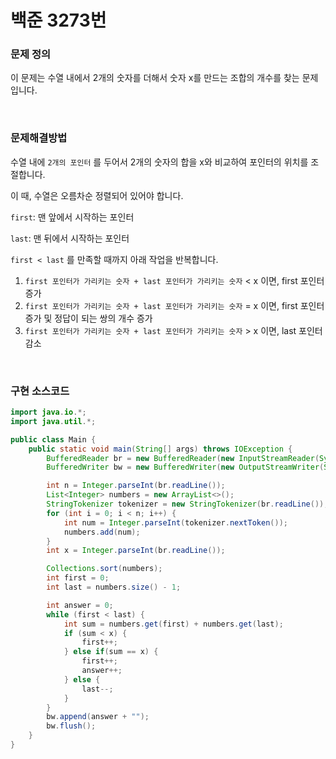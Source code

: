 # 백준 3273번

### 문제 정의

이 문제는 수열 내에서 2개의 숫자를 더해서 숫자 x를 만드는 조합의 개수를 찾는 문제입니다.

<br>

### 문제해결방법

수열 내에 `2개의 포인터` 를 두어서 2개의 숫자의 합을 x와 비교하여 포인터의 위치를 조절합니다.

이 때, 수열은 오름차순 정렬되어 있어야 합니다.

`first`: 맨 앞에서 시작하는 포인터

`last`: 맨 뒤에서 시작하는 포인터

`first < last` 를 만족할 때까지 아래 작업을 반복합니다.

1. `first 포인터가 가리키는 숫자 + last 포인터가 가리키는 숫자` < x 이면, first 포인터 증가
2. `first 포인터가 가리키는 숫자 + last 포인터가 가리키는 숫자` = x 이면, first 포인터 증가 및 정답이 되는 쌍의 개수 증가
3. `first 포인터가 가리키는 숫자 + last 포인터가 가리키는 숫자` > x 이면, last 포인터 감소

<br>

### 구현 소스코드

```java
import java.io.*;
import java.util.*;

public class Main {
    public static void main(String[] args) throws IOException {
        BufferedReader br = new BufferedReader(new InputStreamReader(System.in));
        BufferedWriter bw = new BufferedWriter(new OutputStreamWriter(System.out));

        int n = Integer.parseInt(br.readLine());
        List<Integer> numbers = new ArrayList<>();
        StringTokenizer tokenizer = new StringTokenizer(br.readLine());
        for (int i = 0; i < n; i++) {
            int num = Integer.parseInt(tokenizer.nextToken());
            numbers.add(num);
        }
        int x = Integer.parseInt(br.readLine());

        Collections.sort(numbers);
        int first = 0;
        int last = numbers.size() - 1;

        int answer = 0;
        while (first < last) {
            int sum = numbers.get(first) + numbers.get(last);
            if (sum < x) {
                first++;
            } else if(sum == x) {
                first++;
                answer++;
            } else {
                last--;
            }
        }
        bw.append(answer + "");
        bw.flush();
    }
}
```

